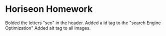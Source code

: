 # Horiseon Homework
Bolded the letters "seo" in the header.
Added a id tag to the "search Engine Optimization"
Added alt tag to all images.